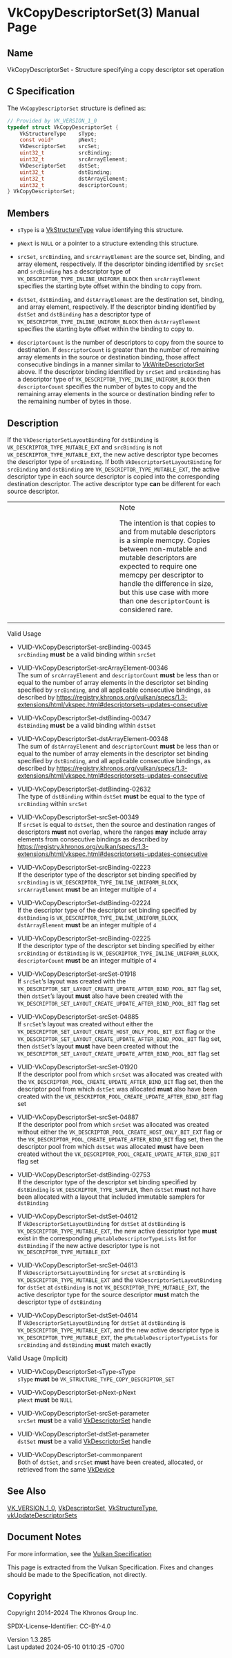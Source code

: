# VkCopyDescriptorSet(3) Manual Page

## Name

VkCopyDescriptorSet - Structure specifying a copy descriptor set
operation



## <a href="#_c_specification" class="anchor"></a>C Specification

The `VkCopyDescriptorSet` structure is defined as:

``` c
// Provided by VK_VERSION_1_0
typedef struct VkCopyDescriptorSet {
    VkStructureType    sType;
    const void*        pNext;
    VkDescriptorSet    srcSet;
    uint32_t           srcBinding;
    uint32_t           srcArrayElement;
    VkDescriptorSet    dstSet;
    uint32_t           dstBinding;
    uint32_t           dstArrayElement;
    uint32_t           descriptorCount;
} VkCopyDescriptorSet;
```

## <a href="#_members" class="anchor"></a>Members

- `sType` is a [VkStructureType](https://registry.khronos.org/vulkan/specs/1.3-extensions/man/html/VkStructureType.html) value identifying
  this structure.

- `pNext` is `NULL` or a pointer to a structure extending this
  structure.

- `srcSet`, `srcBinding`, and `srcArrayElement` are the source set,
  binding, and array element, respectively. If the descriptor binding
  identified by `srcSet` and `srcBinding` has a descriptor type of
  `VK_DESCRIPTOR_TYPE_INLINE_UNIFORM_BLOCK` then `srcArrayElement`
  specifies the starting byte offset within the binding to copy from.

- `dstSet`, `dstBinding`, and `dstArrayElement` are the destination set,
  binding, and array element, respectively. If the descriptor binding
  identified by `dstSet` and `dstBinding` has a descriptor type of
  `VK_DESCRIPTOR_TYPE_INLINE_UNIFORM_BLOCK` then `dstArrayElement`
  specifies the starting byte offset within the binding to copy to.

- `descriptorCount` is the number of descriptors to copy from the source
  to destination. If `descriptorCount` is greater than the number of
  remaining array elements in the source or destination binding, those
  affect consecutive bindings in a manner similar to
  [VkWriteDescriptorSet](https://registry.khronos.org/vulkan/specs/1.3-extensions/man/html/VkWriteDescriptorSet.html) above. If the
  descriptor binding identified by `srcSet` and `srcBinding` has a
  descriptor type of `VK_DESCRIPTOR_TYPE_INLINE_UNIFORM_BLOCK` then
  `descriptorCount` specifies the number of bytes to copy and the
  remaining array elements in the source or destination binding refer to
  the remaining number of bytes in those.

## <a href="#_description" class="anchor"></a>Description

If the `VkDescriptorSetLayoutBinding` for `dstBinding` is
`VK_DESCRIPTOR_TYPE_MUTABLE_EXT` and `srcBinding` is not
`VK_DESCRIPTOR_TYPE_MUTABLE_EXT`, the new active descriptor type becomes
the descriptor type of `srcBinding`. If both
`VkDescriptorSetLayoutBinding` for `srcBinding` and `dstBinding` are
`VK_DESCRIPTOR_TYPE_MUTABLE_EXT`, the active descriptor type in each
source descriptor is copied into the corresponding destination
descriptor. The active descriptor type **can** be different for each
source descriptor.

<table>
<colgroup>
<col style="width: 50%" />
<col style="width: 50%" />
</colgroup>
<tbody>
<tr class="odd">
<td class="icon"><em></em></td>
<td class="content">Note
<p>The intention is that copies to and from mutable descriptors is a
simple memcpy. Copies between non-mutable and mutable descriptors are
expected to require one memcpy per descriptor to handle the difference
in size, but this use case with more than one
<code>descriptorCount</code> is considered rare.</p></td>
</tr>
</tbody>
</table>

Valid Usage

- <a href="#VUID-VkCopyDescriptorSet-srcBinding-00345"
  id="VUID-VkCopyDescriptorSet-srcBinding-00345"></a>
  VUID-VkCopyDescriptorSet-srcBinding-00345  
  `srcBinding` **must** be a valid binding within `srcSet`

- <a href="#VUID-VkCopyDescriptorSet-srcArrayElement-00346"
  id="VUID-VkCopyDescriptorSet-srcArrayElement-00346"></a>
  VUID-VkCopyDescriptorSet-srcArrayElement-00346  
  The sum of `srcArrayElement` and `descriptorCount` **must** be less
  than or equal to the number of array elements in the descriptor set
  binding specified by `srcBinding`, and all applicable consecutive
  bindings, as described by <a
  href="https://registry.khronos.org/vulkan/specs/1.3-extensions/html/vkspec.html#descriptorsets-updates-consecutive"
  class="bare" target="_blank"
  rel="noopener">https://registry.khronos.org/vulkan/specs/1.3-extensions/html/vkspec.html#descriptorsets-updates-consecutive</a>

- <a href="#VUID-VkCopyDescriptorSet-dstBinding-00347"
  id="VUID-VkCopyDescriptorSet-dstBinding-00347"></a>
  VUID-VkCopyDescriptorSet-dstBinding-00347  
  `dstBinding` **must** be a valid binding within `dstSet`

- <a href="#VUID-VkCopyDescriptorSet-dstArrayElement-00348"
  id="VUID-VkCopyDescriptorSet-dstArrayElement-00348"></a>
  VUID-VkCopyDescriptorSet-dstArrayElement-00348  
  The sum of `dstArrayElement` and `descriptorCount` **must** be less
  than or equal to the number of array elements in the descriptor set
  binding specified by `dstBinding`, and all applicable consecutive
  bindings, as described by <a
  href="https://registry.khronos.org/vulkan/specs/1.3-extensions/html/vkspec.html#descriptorsets-updates-consecutive"
  class="bare" target="_blank"
  rel="noopener">https://registry.khronos.org/vulkan/specs/1.3-extensions/html/vkspec.html#descriptorsets-updates-consecutive</a>

- <a href="#VUID-VkCopyDescriptorSet-dstBinding-02632"
  id="VUID-VkCopyDescriptorSet-dstBinding-02632"></a>
  VUID-VkCopyDescriptorSet-dstBinding-02632  
  The type of `dstBinding` within `dstSet` **must** be equal to the type
  of `srcBinding` within `srcSet`

- <a href="#VUID-VkCopyDescriptorSet-srcSet-00349"
  id="VUID-VkCopyDescriptorSet-srcSet-00349"></a>
  VUID-VkCopyDescriptorSet-srcSet-00349  
  If `srcSet` is equal to `dstSet`, then the source and destination
  ranges of descriptors **must** not overlap, where the ranges **may**
  include array elements from consecutive bindings as described by <a
  href="https://registry.khronos.org/vulkan/specs/1.3-extensions/html/vkspec.html#descriptorsets-updates-consecutive"
  class="bare" target="_blank"
  rel="noopener">https://registry.khronos.org/vulkan/specs/1.3-extensions/html/vkspec.html#descriptorsets-updates-consecutive</a>

- <a href="#VUID-VkCopyDescriptorSet-srcBinding-02223"
  id="VUID-VkCopyDescriptorSet-srcBinding-02223"></a>
  VUID-VkCopyDescriptorSet-srcBinding-02223  
  If the descriptor type of the descriptor set binding specified by
  `srcBinding` is `VK_DESCRIPTOR_TYPE_INLINE_UNIFORM_BLOCK`,
  `srcArrayElement` **must** be an integer multiple of `4`

- <a href="#VUID-VkCopyDescriptorSet-dstBinding-02224"
  id="VUID-VkCopyDescriptorSet-dstBinding-02224"></a>
  VUID-VkCopyDescriptorSet-dstBinding-02224  
  If the descriptor type of the descriptor set binding specified by
  `dstBinding` is `VK_DESCRIPTOR_TYPE_INLINE_UNIFORM_BLOCK`,
  `dstArrayElement` **must** be an integer multiple of `4`

- <a href="#VUID-VkCopyDescriptorSet-srcBinding-02225"
  id="VUID-VkCopyDescriptorSet-srcBinding-02225"></a>
  VUID-VkCopyDescriptorSet-srcBinding-02225  
  If the descriptor type of the descriptor set binding specified by
  either `srcBinding` or `dstBinding` is
  `VK_DESCRIPTOR_TYPE_INLINE_UNIFORM_BLOCK`, `descriptorCount` **must**
  be an integer multiple of `4`

- <a href="#VUID-VkCopyDescriptorSet-srcSet-01918"
  id="VUID-VkCopyDescriptorSet-srcSet-01918"></a>
  VUID-VkCopyDescriptorSet-srcSet-01918  
  If `srcSet`’s layout was created with the
  `VK_DESCRIPTOR_SET_LAYOUT_CREATE_UPDATE_AFTER_BIND_POOL_BIT` flag set,
  then `dstSet`’s layout **must** also have been created with the
  `VK_DESCRIPTOR_SET_LAYOUT_CREATE_UPDATE_AFTER_BIND_POOL_BIT` flag set

- <a href="#VUID-VkCopyDescriptorSet-srcSet-04885"
  id="VUID-VkCopyDescriptorSet-srcSet-04885"></a>
  VUID-VkCopyDescriptorSet-srcSet-04885  
  If `srcSet`’s layout was created without either the
  `VK_DESCRIPTOR_SET_LAYOUT_CREATE_HOST_ONLY_POOL_BIT_EXT` flag or the
  `VK_DESCRIPTOR_SET_LAYOUT_CREATE_UPDATE_AFTER_BIND_POOL_BIT` flag set,
  then `dstSet`’s layout **must** have been created without the
  `VK_DESCRIPTOR_SET_LAYOUT_CREATE_UPDATE_AFTER_BIND_POOL_BIT` flag set

- <a href="#VUID-VkCopyDescriptorSet-srcSet-01920"
  id="VUID-VkCopyDescriptorSet-srcSet-01920"></a>
  VUID-VkCopyDescriptorSet-srcSet-01920  
  If the descriptor pool from which `srcSet` was allocated was created
  with the `VK_DESCRIPTOR_POOL_CREATE_UPDATE_AFTER_BIND_BIT` flag set,
  then the descriptor pool from which `dstSet` was allocated **must**
  also have been created with the
  `VK_DESCRIPTOR_POOL_CREATE_UPDATE_AFTER_BIND_BIT` flag set

- <a href="#VUID-VkCopyDescriptorSet-srcSet-04887"
  id="VUID-VkCopyDescriptorSet-srcSet-04887"></a>
  VUID-VkCopyDescriptorSet-srcSet-04887  
  If the descriptor pool from which `srcSet` was allocated was created
  without either the `VK_DESCRIPTOR_POOL_CREATE_HOST_ONLY_BIT_EXT` flag
  or the `VK_DESCRIPTOR_POOL_CREATE_UPDATE_AFTER_BIND_BIT` flag set,
  then the descriptor pool from which `dstSet` was allocated **must**
  have been created without the
  `VK_DESCRIPTOR_POOL_CREATE_UPDATE_AFTER_BIND_BIT` flag set

- <a href="#VUID-VkCopyDescriptorSet-dstBinding-02753"
  id="VUID-VkCopyDescriptorSet-dstBinding-02753"></a>
  VUID-VkCopyDescriptorSet-dstBinding-02753  
  If the descriptor type of the descriptor set binding specified by
  `dstBinding` is `VK_DESCRIPTOR_TYPE_SAMPLER`, then `dstSet` **must**
  not have been allocated with a layout that included immutable samplers
  for `dstBinding`

- <a href="#VUID-VkCopyDescriptorSet-dstSet-04612"
  id="VUID-VkCopyDescriptorSet-dstSet-04612"></a>
  VUID-VkCopyDescriptorSet-dstSet-04612  
  If `VkDescriptorSetLayoutBinding` for `dstSet` at `dstBinding` is
  `VK_DESCRIPTOR_TYPE_MUTABLE_EXT`, the new active descriptor type
  **must** exist in the corresponding `pMutableDescriptorTypeLists` list
  for `dstBinding` if the new active descriptor type is not
  `VK_DESCRIPTOR_TYPE_MUTABLE_EXT`

- <a href="#VUID-VkCopyDescriptorSet-srcSet-04613"
  id="VUID-VkCopyDescriptorSet-srcSet-04613"></a>
  VUID-VkCopyDescriptorSet-srcSet-04613  
  If `VkDescriptorSetLayoutBinding` for `srcSet` at `srcBinding` is
  `VK_DESCRIPTOR_TYPE_MUTABLE_EXT` and the
  `VkDescriptorSetLayoutBinding` for `dstSet` at `dstBinding` is not
  `VK_DESCRIPTOR_TYPE_MUTABLE_EXT`, the active descriptor type for the
  source descriptor **must** match the descriptor type of `dstBinding`

- <a href="#VUID-VkCopyDescriptorSet-dstSet-04614"
  id="VUID-VkCopyDescriptorSet-dstSet-04614"></a>
  VUID-VkCopyDescriptorSet-dstSet-04614  
  If `VkDescriptorSetLayoutBinding` for `dstSet` at `dstBinding` is
  `VK_DESCRIPTOR_TYPE_MUTABLE_EXT`, and the new active descriptor type
  is `VK_DESCRIPTOR_TYPE_MUTABLE_EXT`, the `pMutableDescriptorTypeLists`
  for `srcBinding` and `dstBinding` **must** match exactly

Valid Usage (Implicit)

- <a href="#VUID-VkCopyDescriptorSet-sType-sType"
  id="VUID-VkCopyDescriptorSet-sType-sType"></a>
  VUID-VkCopyDescriptorSet-sType-sType  
  `sType` **must** be `VK_STRUCTURE_TYPE_COPY_DESCRIPTOR_SET`

- <a href="#VUID-VkCopyDescriptorSet-pNext-pNext"
  id="VUID-VkCopyDescriptorSet-pNext-pNext"></a>
  VUID-VkCopyDescriptorSet-pNext-pNext  
  `pNext` **must** be `NULL`

- <a href="#VUID-VkCopyDescriptorSet-srcSet-parameter"
  id="VUID-VkCopyDescriptorSet-srcSet-parameter"></a>
  VUID-VkCopyDescriptorSet-srcSet-parameter  
  `srcSet` **must** be a valid [VkDescriptorSet](https://registry.khronos.org/vulkan/specs/1.3-extensions/man/html/VkDescriptorSet.html)
  handle

- <a href="#VUID-VkCopyDescriptorSet-dstSet-parameter"
  id="VUID-VkCopyDescriptorSet-dstSet-parameter"></a>
  VUID-VkCopyDescriptorSet-dstSet-parameter  
  `dstSet` **must** be a valid [VkDescriptorSet](https://registry.khronos.org/vulkan/specs/1.3-extensions/man/html/VkDescriptorSet.html)
  handle

- <a href="#VUID-VkCopyDescriptorSet-commonparent"
  id="VUID-VkCopyDescriptorSet-commonparent"></a>
  VUID-VkCopyDescriptorSet-commonparent  
  Both of `dstSet`, and `srcSet` **must** have been created, allocated,
  or retrieved from the same [VkDevice](https://registry.khronos.org/vulkan/specs/1.3-extensions/man/html/VkDevice.html)

## <a href="#_see_also" class="anchor"></a>See Also

[VK_VERSION_1_0](https://registry.khronos.org/vulkan/specs/1.3-extensions/man/html/VK_VERSION_1_0.html),
[VkDescriptorSet](https://registry.khronos.org/vulkan/specs/1.3-extensions/man/html/VkDescriptorSet.html),
[VkStructureType](https://registry.khronos.org/vulkan/specs/1.3-extensions/man/html/VkStructureType.html),
[vkUpdateDescriptorSets](https://registry.khronos.org/vulkan/specs/1.3-extensions/man/html/vkUpdateDescriptorSets.html)

## <a href="#_document_notes" class="anchor"></a>Document Notes

For more information, see the <a
href="https://registry.khronos.org/vulkan/specs/1.3-extensions/html/vkspec.html#VkCopyDescriptorSet"
target="_blank" rel="noopener">Vulkan Specification</a>

This page is extracted from the Vulkan Specification. Fixes and changes
should be made to the Specification, not directly.

## <a href="#_copyright" class="anchor"></a>Copyright

Copyright 2014-2024 The Khronos Group Inc.

SPDX-License-Identifier: CC-BY-4.0

Version 1.3.285  
Last updated 2024-05-10 01:10:25 -0700
